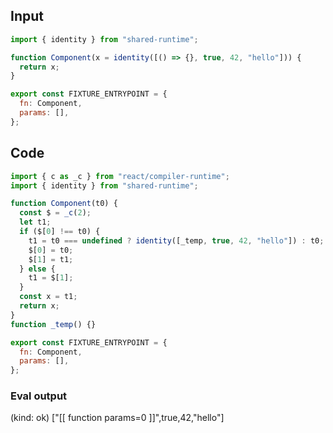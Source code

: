 
## Input

```javascript
import { identity } from "shared-runtime";

function Component(x = identity([() => {}, true, 42, "hello"])) {
  return x;
}

export const FIXTURE_ENTRYPOINT = {
  fn: Component,
  params: [],
};

```

## Code

```javascript
import { c as _c } from "react/compiler-runtime";
import { identity } from "shared-runtime";

function Component(t0) {
  const $ = _c(2);
  let t1;
  if ($[0] !== t0) {
    t1 = t0 === undefined ? identity([_temp, true, 42, "hello"]) : t0;
    $[0] = t0;
    $[1] = t1;
  } else {
    t1 = $[1];
  }
  const x = t1;
  return x;
}
function _temp() {}

export const FIXTURE_ENTRYPOINT = {
  fn: Component,
  params: [],
};

```
      
### Eval output
(kind: ok) ["[[ function params=0 ]]",true,42,"hello"]